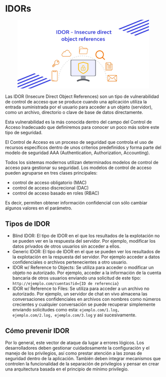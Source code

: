 # IDORs

<figure><img src="../../../.gitbook/assets/image (6).png" alt=""><figcaption></figcaption></figure>

Las IDOR (Insecure Direct Object References) son un tipo de vulnerabilidad de control de acceso que se produce cuando una aplicación utiliza la entrada suministrada por el usuario para acceder a un objeto (servidor), como un archivo, directorio o clave de base de datos directamente.&#x20;

Esta vulnerabilidad es la más conocida dentro del campo del Control de Acceso Inadecuado que definiremos para conocer un poco más sobre este tipo de seguridad.&#x20;

El Control de Acceso es un proceso de seguridad que controla el uso de recursos específicos dentro de unos criterios predefinidos y forma parte del modelo de seguridad AAA (Authentication, Authorization, Accounting).&#x20;

Todos los sistemas modernos utilizan determinados modelos de control de acceso para gestionar su seguridad. Los modelos de control de acceso pueden agruparse en tres clases principales:&#x20;

* control de acceso obligatorio (MAC)
* control de acceso discrecional (DAC)
* control de acceso basado en roles (RBAC)

Es decir, permiten obtener información confidencial con sólo cambiar algunos valores en el parámetro.

## Tipos de IDOR

* Blind IDOR: El tipo de IDOR en el que los resultados de la explotación no se pueden ver en la respuesta del servidor. Por ejemplo, modificar los datos privados de otros usuarios sin acceder a ellos.
* Generic IDOR: El tipo de IDOR en el que se pueden ver los resultados de la explotación en la respuesta del servidor. Por ejemplo acceder a datos confidenciales o archivos pertenecientes a otro usuario.
* IDOR w/ Reference to Objects: Se utiliza para acceder o modificar un objeto no autorizado. Por ejemplo, acceder a la información de la cuenta bancaria de otros usuarios enviando una solicitud de este tipo: `http://ejemplo.com/cuentas?id={ID de referencia}`
* IDOR w/ Reference to Files: Se utiliza para acceder a un archivo no autorizado. Por ejemplo, un servidor de chat en vivo almacena las conversaciones confidenciales en archivos con nombres como números crecientes y cualquier conversación se puede recuperar simplemente enviando solicitudes como esta: `ejemplo.com/1.log, ejemplo.com/2.log, ejemplo.com/3.log` y así sucesivamente.

## Cómo prevenir IDOR

Por lo general, este vector de ataque da lugar a errores lógicos. Los desarrolladores deben gestionar cuidadosamente la configuración y el manejo de los privilegios, así como prestar atención a las zonas de seguridad dentro de la aplicación. También deben integrar mecanismos que controlen la funcionalidad de la separación de privilegios y pensar en crear una arquitectura basada en el principio de mínimo privilegio.
